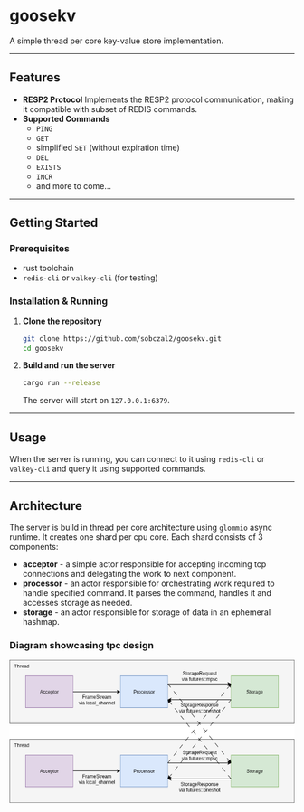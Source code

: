 # goosekv

A simple thread per core key-value store implementation.

---

## Features

- **RESP2 Protocol** Implements the RESP2 protocol communication, making it compatible with subset of REDIS commands.
- **Supported Commands**
  - `PING`
  - `GET`
  - simplified `SET` (without expiration time)
  - `DEL`
  - `EXISTS`
  - `INCR`
  - and more to come...

---

## Getting Started

### Prerequisites

- rust toolchain
- `redis-cli` or `valkey-cli` (for testing)

### Installation & Running

1.  **Clone the repository**

    ```bash
    git clone https://github.com/sobczal2/goosekv.git
    cd goosekv
    ```

2.  **Build and run the server**
    ```bash
    cargo run --release
    ```
    The server will start on `127.0.0.1:6379`.

---

## Usage

When the server is running, you can connect to it using `redis-cli` or `valkey-cli` and query it using supported commands.

---

## Architecture

The server is build in thread per core architecture using `glommio` async runtime. It creates one shard per cpu core.
Each shard consists of 3 components:

- **acceptor** - a simple actor responsible for accepting incoming tcp connections and delegating the work to next component.
- **processor** - an actor responsible for orchestrating work required to handle specified command. It parses the command, handles it and accesses storage as needed.
- **storage** - an actor responsible for storage of data in an ephemeral hashmap.

### Diagram showcasing tpc design

![architecture diagram](https://github.com/sobczal2/goosekv/blob/main/assets/arch_diagram.png?raw=true)

